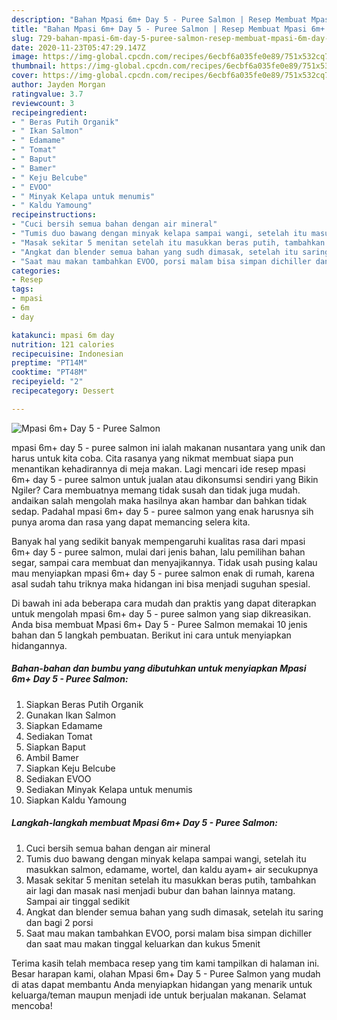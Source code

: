```yaml
---
description: "Bahan Mpasi 6m+ Day 5 - Puree Salmon | Resep Membuat Mpasi 6m+ Day 5 - Puree Salmon Yang Mudah Dan Praktis"
title: "Bahan Mpasi 6m+ Day 5 - Puree Salmon | Resep Membuat Mpasi 6m+ Day 5 - Puree Salmon Yang Mudah Dan Praktis"
slug: 729-bahan-mpasi-6m-day-5-puree-salmon-resep-membuat-mpasi-6m-day-5-puree-salmon-yang-mudah-dan-praktis
date: 2020-11-23T05:47:29.147Z
image: https://img-global.cpcdn.com/recipes/6ecbf6a035fe0e89/751x532cq70/mpasi-6m-day-5-puree-salmon-foto-resep-utama.jpg
thumbnail: https://img-global.cpcdn.com/recipes/6ecbf6a035fe0e89/751x532cq70/mpasi-6m-day-5-puree-salmon-foto-resep-utama.jpg
cover: https://img-global.cpcdn.com/recipes/6ecbf6a035fe0e89/751x532cq70/mpasi-6m-day-5-puree-salmon-foto-resep-utama.jpg
author: Jayden Morgan
ratingvalue: 3.7
reviewcount: 3
recipeingredient:
- " Beras Putih Organik"
- " Ikan Salmon"
- " Edamame"
- " Tomat"
- " Baput"
- " Bamer"
- " Keju Belcube"
- " EVOO"
- " Minyak Kelapa untuk menumis"
- " Kaldu Yamoung"
recipeinstructions:
- "Cuci bersih semua bahan dengan air mineral"
- "Tumis duo bawang dengan minyak kelapa sampai wangi, setelah itu masukkan salmon, edamame, wortel, dan kaldu ayam+ air secukupnya"
- "Masak sekitar 5 menitan setelah itu masukkan beras putih, tambahkan air lagi dan masak nasi menjadi bubur dan bahan lainnya matang. Sampai air tinggal sedikit"
- "Angkat dan blender semua bahan yang sudh dimasak, setelah itu saring dan bagi 2 porsi"
- "Saat mau makan tambahkan EVOO, porsi malam bisa simpan dichiller dan saat mau makan tinggal keluarkan dan kukus 5menit"
categories:
- Resep
tags:
- mpasi
- 6m
- day

katakunci: mpasi 6m day 
nutrition: 121 calories
recipecuisine: Indonesian
preptime: "PT14M"
cooktime: "PT48M"
recipeyield: "2"
recipecategory: Dessert

---
```



![Mpasi 6m+ Day 5 - Puree Salmon](https://img-global.cpcdn.com/recipes/6ecbf6a035fe0e89/751x532cq70/mpasi-6m-day-5-puree-salmon-foto-resep-utama.jpg)


mpasi 6m+ day 5 - puree salmon ini ialah makanan nusantara yang unik dan harus untuk kita coba. Cita rasanya yang nikmat membuat siapa pun menantikan kehadirannya di meja makan.
Lagi mencari ide resep mpasi 6m+ day 5 - puree salmon untuk jualan atau dikonsumsi sendiri yang Bikin Ngiler? Cara membuatnya memang tidak susah dan tidak juga mudah. andaikan salah mengolah maka hasilnya akan hambar dan bahkan tidak sedap. Padahal mpasi 6m+ day 5 - puree salmon yang enak harusnya sih punya aroma dan rasa yang dapat memancing selera kita.

Banyak hal yang sedikit banyak mempengaruhi kualitas rasa dari mpasi 6m+ day 5 - puree salmon, mulai dari jenis bahan, lalu pemilihan bahan segar, sampai cara membuat dan menyajikannya. Tidak usah pusing kalau mau menyiapkan mpasi 6m+ day 5 - puree salmon enak di rumah, karena asal sudah tahu triknya maka hidangan ini bisa menjadi suguhan spesial.




Di bawah ini ada beberapa cara mudah dan praktis yang dapat diterapkan untuk mengolah mpasi 6m+ day 5 - puree salmon yang siap dikreasikan. Anda bisa membuat Mpasi 6m+ Day 5 - Puree Salmon memakai 10 jenis bahan dan 5 langkah pembuatan. Berikut ini cara untuk menyiapkan hidangannya.

<!--inarticleads1-->

##### Bahan-bahan dan bumbu yang dibutuhkan untuk menyiapkan Mpasi 6m+ Day 5 - Puree Salmon:

1. Siapkan  Beras Putih Organik
1. Gunakan  Ikan Salmon
1. Siapkan  Edamame
1. Sediakan  Tomat
1. Siapkan  Baput
1. Ambil  Bamer
1. Siapkan  Keju Belcube
1. Sediakan  EVOO
1. Sediakan  Minyak Kelapa untuk menumis
1. Siapkan  Kaldu Yamoung




<!--inarticleads2-->

##### Langkah-langkah membuat Mpasi 6m+ Day 5 - Puree Salmon:

1. Cuci bersih semua bahan dengan air mineral
1. Tumis duo bawang dengan minyak kelapa sampai wangi, setelah itu masukkan salmon, edamame, wortel, dan kaldu ayam+ air secukupnya
1. Masak sekitar 5 menitan setelah itu masukkan beras putih, tambahkan air lagi dan masak nasi menjadi bubur dan bahan lainnya matang. Sampai air tinggal sedikit
1. Angkat dan blender semua bahan yang sudh dimasak, setelah itu saring dan bagi 2 porsi
1. Saat mau makan tambahkan EVOO, porsi malam bisa simpan dichiller dan saat mau makan tinggal keluarkan dan kukus 5menit




Terima kasih telah membaca resep yang tim kami tampilkan di halaman ini. Besar harapan kami, olahan Mpasi 6m+ Day 5 - Puree Salmon yang mudah di atas dapat membantu Anda menyiapkan hidangan yang menarik untuk keluarga/teman maupun menjadi ide untuk berjualan makanan. Selamat mencoba!
